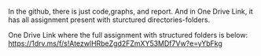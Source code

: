 In the github, there is just code,graphs, and report. And in One Drive Link, it has all assignment present with sturctured directories-folders.



One Drive Link where the full assignment with structured folders is below:
https://1drv.ms/f/s!AtezwlHRbeZgd2FZmXY53MDf7Vw?e=yYbFkg

